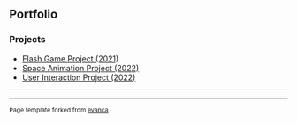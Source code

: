 ## Portfolio


### Projects

- [Flash Game Project (2021)](https://editor.p5js.org/nolangibson22/full/-BWtpz0zp)
- [Space Animation Project (2022)](https://editor.p5js.org/nolangibson22/full/Mc7eZtqz1)
- [User Interaction Project (2022)](https://editor.p5js.org/nolangibson22/full/6JGrFneIc)

---




---
<p style="font-size:11px">Page template forked from <a href="https://github.com/evanca/quick-portfolio">evanca</a></p>
<!-- Remove above link if you don't want to attibute -->
